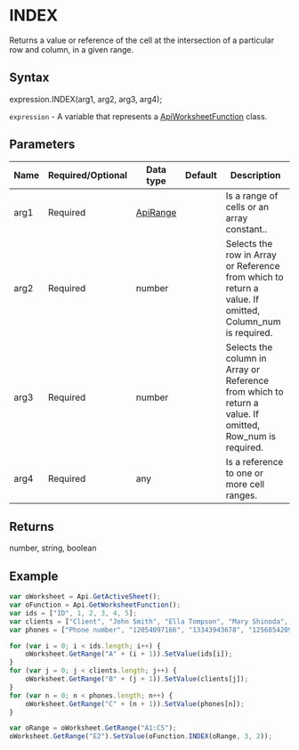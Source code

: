 # INDEX

Returns a value or reference of the cell at the intersection of a particular row and column, in a given range.

## Syntax

expression.INDEX(arg1, arg2, arg3, arg4);

`expression` - A variable that represents a [ApiWorksheetFunction](../ApiWorksheetFunction.md) class.

## Parameters

| **Name** | **Required/Optional** | **Data type** | **Default** | **Description** |
| ------------- | ------------- | ------------- | ------------- | ------------- |
| arg1 | Required | [ApiRange](../../ApiRange/ApiRange.md) |  | Is a range of cells or an array constant.. |
| arg2 | Required | number |  | Selects the row in Array or Reference from which to return a value. If omitted, Column_num is required. |
| arg3 | Required | number |  | Selects the column in Array or Reference from which to return a value. If omitted, Row_num is required. |
| arg4 | Required | any |  | Is a reference to one or more cell ranges. |

## Returns

number, string, boolean

## Example



```javascript
var oWorksheet = Api.GetActiveSheet();
var oFunction = Api.GetWorksheetFunction();
var ids = ["ID", 1, 2, 3, 4, 5];
var clients = ["Client", "John Smith", "Ella Tompson", "Mary Shinoda", "Lily-Ann Bates", "Clara Ray"];
var phones = ["Phone number", "12054097166", "13343943678", "12568542099", "12057032298", "12052914781"];

for (var i = 0; i < ids.length; i++) {
    oWorksheet.GetRange("A" + (i + 1)).SetValue(ids[i]);
}
for (var j = 0; j < clients.length; j++) {
    oWorksheet.GetRange("B" + (j + 1)).SetValue(clients[j]);
}
for (var n = 0; n < phones.length; n++) {
    oWorksheet.GetRange("C" + (n + 1)).SetValue(phones[n]);
}

var oRange = oWorksheet.GetRange("A1:C5");
oWorksheet.GetRange("E2").SetValue(oFunction.INDEX(oRange, 3, 2));
```
